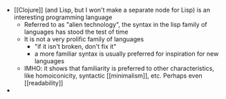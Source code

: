 - [[Clojure]] (and Lisp, but I won't make a separate node for Lisp) is an interesting programming language
  * Referred to as "alien technology", the syntax in the lisp family of languages has stood the test of time
  * It is not a very prolific family of languages
      * "if it isn't broken, don't fix it"
      * a more familiar syntax is usually preferred for inspiration for new languages
  * IMHO: it shows that familiarity is preferred to other characteristics, like homoiconicity, syntactic [[minimalism]], etc. Perhaps even [[readability]]
-